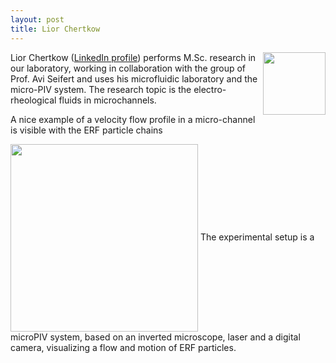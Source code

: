 ```yaml
---
layout: post
title: Lior Chertkow
---
```


<html>
<img src = "{{ site.baseurl }}/images/lior_chertkow.jpg" align = "right" width = "100">
</html>

Lior Chertkow ([LinkedIn profile](https://www.linkedin.com/in/lior-chertkow-b77534b5)) performs M.Sc. research in our laboratory, working in collaboration with the group of Prof. Avi Seifert and uses his microfluidic laboratory and the micro-PIV system. The research topic is the electro-rheological fluids in microchannels. 

A nice example of a velocity flow profile in a micro-channel is visible with the ERF particle chains


<html>
<img src = "{{ site.baseurl }}/images/erf2.png" align = "center" width = "300">
</html>
The experimental setup is a microPIV system, based on an inverted microscope, laser and a 
digital camera, visualizing a flow and motion of ERF particles. 


